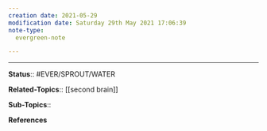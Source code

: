 ```yaml
---
creation date: 2021-05-29
modification date: Saturday 29th May 2021 17:06:39
note-type: 
  evergreen-note

---
```




---

**Status**:: #EVER/SPROUT/WATER  

**Related-Topics**:: [[second brain]]
	
**Sub-Topics**::
	
**References**